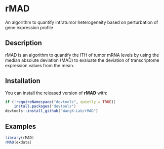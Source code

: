 # rMAD

An algorithm to quantify intratumor heterogeneity based on perturbation of gene expression profile



## Description

rMAD is an algorithm to quantify the ITH of tumor mRNA levels by using the median absolute deviation (MAD) to evaluate the deviation of transcriptome expression values from the mean.



## Installation

You can install the released version of **rMAD** with:

```R
if (!requireNamespace("devtools", quietly = TRUE))
    install.packages("devtools")
devtools::install_github("WangX-Lab/rMAD")
```



## Examples

```R
library(rMAD)
rMAD(exdata)
```

